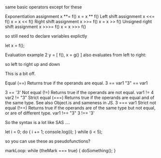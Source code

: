 same basic operators except for these


Exponentiation assignment	x **= f()	x = x ** f()
Left shift assignment	x <<= f()	x = x << f()
Right shift assignment	x >>= f()	x = x >> f()
Unsigned right shift assignment	x >>>= f()	x = x >>> f()



so still need to declare variables explictly 


let x = f();




Evaluation example 2
y = [ f(), x = g() ] also evaluates from left to right:

so left to right up and down 



This is a bit off.

Equal (==)	Returns true if the operands are equal.	3 == var1
"3" == var1

3 == '3'
Not equal (!=)	Returns true if the operands are not equal.	var1 != 4
var2 != "3"
Strict equal (===)	Returns true if the operands are equal and of the same type. See also Object.is and sameness in JS.	3 === var1
Strict not equal (!==)	Returns true if the operands are of the same type but not equal, or are of different type.	var1 !== "3"
3 !== '3'



So the syntax is a lot like SAS ....

let i = 0;
do {
  i += 1;
  console.log(i);
} while (i < 5);



so you can use these as pseudofunctions?


markLoop:
while (theMark === true) {
   doSomething();
}